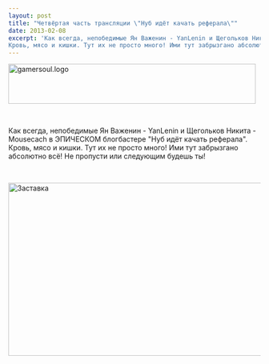 ```yaml
---
layout: post
title: "Четвёртая часть трансляции \"Нуб идёт качать реферала\""
date: 2013-02-08
excerpt: 'Как всегда, непобедимые Ян Важенин - YanLenin и Щегольков Никита - Mousecach в ЭПИЧЕСКОМ блогбастере "Нуб идёт качать реферала".
Кровь, мясо и кишки. Тут их не просто много! Ими тут забрызгано абсолютно всё! Не пропусти или следующим будешь ты!'
---
```


<a href="http://gamersoul.ru/wp-content/uploads/2013/01/gamersoul.logo_.png"><img class="size-full wp-image-951 aligncenter" alt="gamersoul.logo" src="http://gamersoul.ru/wp-content/uploads/2013/01/gamersoul.logo_.png" width="494" height="80" /></a>

&nbsp;

Как всегда, непобедимые Ян Важенин - YanLenin и Щегольков Никита - Mousecach в ЭПИЧЕСКОМ блогбастере "Нуб идёт качать реферала".
Кровь, мясо и кишки. Тут их не просто много! Ими тут забрызгано абсолютно всё! Не пропусти или следующим будешь ты!

&nbsp;

<a href="http://gamersoul.ru/wp-content/uploads/2013/01/Заставка.png"><img class="wp-image-952 aligncenter" alt="Заставка" src="http://gamersoul.ru/wp-content/uploads/2013/01/Заставка.png" width="614" height="346" /></a>